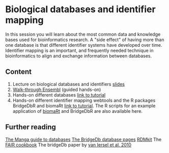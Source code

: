 # Biological databases and identifier mapping
In this session you will learn about the most common data and knowledge bases used for bioinformatics research. A "side effect" of having more than one database is that different identifier systems have developed over time. Identifier mapping is an important, and frequently needed technique in bioinformatics to align and exchange information between databases.
## Content
1. Lecture on biological databases and identifiers [slides](https://github.com/fehrhart/STREAMLINEworkshop.github.io/blob/main/Biological%20databases%20and%20ID%20mapping.pptx)
2. [Walk-through Ensembl](https://github.com/fehrhart/STREAMLINEworkshop.github.io/blob/main/Ensembl%20walk-through.pdf) (guided hands-on)
3. Hands-on different databases [link to tutorial](https://github.com/fehrhart/STREAMLINEworkshop.github.io/blob/main/Hands-on%20Databases.docx)
4. Hands-on different identifier mapping webtools and the R packages BridgeDbR and biomaRt [link to tutorial](https://github.com/fehrhart/STREAMLINEworkshop.github.io/blob/main/Hands%20on%20identifier%20mapping.docx). The R scripts for an example application of [biomaRt](https://github.com/fehrhart/STREAMLINEworkshop.github.io/blob/main/BiomaRt.R) and BridgeDbR are also available here. 
## Further reading
[The Manga guide to databases](https://oberstar.eu.org/share/Documents/The-Manga-guide-to-databases.pdf)
[The BridgeDb database pages](https://www.bridgedb.org/)
[RDMkit](https://rdmkit.elixir-europe.org/identifiers) 
The [FAIR cookbook](https://faircookbook.elixir-europe.org/content/recipes/interoperability/identifier-mapping.html)
The bridgeDb paper by [van Iersel et al. 2010](https://bmcbioinformatics.biomedcentral.com/articles/10.1186/1471-2105-11-5) 
